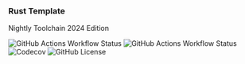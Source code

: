 ### Rust Template

Nightly Toolchain 2024 Edition

![GitHub Actions Workflow Status](https://img.shields.io/github/actions/workflow/status/vrtl/template/build.yml?style=flat&logo=github&label=build)
![GitHub Actions Workflow Status](https://img.shields.io/github/actions/workflow/status/vrtl/template/clippy.yml?style=flat&logo=github&label=lints)
![Codecov](https://img.shields.io/codecov/c/github/vrtl/template?token=UxEZb2no9n&style=flat&logo=codecov)
![GitHub License](https://img.shields.io/github/license/vrtl/template?style=flat&logo=apache)

